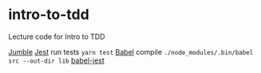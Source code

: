 # intro-to-tdd
Lecture code for Intro to TDD

[Jumble](https://patchesofpride.files.wordpress.com/2015/03/gijoejumble.jpg?w=580)
[Jest](https://jestjs.io/docs/en/getting-started.html)
run tests
```yarn test```
[Babel](https://jest-bot.github.io/jest/docs/babel.html)
compile
```./node_modules/.bin/babel src --out-dir lib```
[babel-jest](https://github.com/facebook/jest/tree/master/packages/babel-jest#setup)
